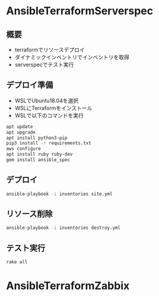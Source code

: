 # AnsibleTerraformServerspec

## 概要

- terraformでリソースデプロイ
- ダイナミックインベントリでインベントリを取得
- serverspecでテスト実行

## デプロイ準備

- WSLでUbuntu18.04を選択
- WSLにTerraformをインストール
- WSLで以下のコマンドを実行

```bash
apt update
apt upgrade
apt install python3-pip
pip3 install -r requirements.txt
aws configure
apt install ruby ruby-dev
gem install ansible_spec
```

## デプロイ

```bash
ansible-playbook -i inventories site.yml
```

## リソース削除

```bash
ansible-playbook -i inventories destroy.yml
```

## テスト実行

```bash
rake all
```
# AnsibleTerraformZabbix
